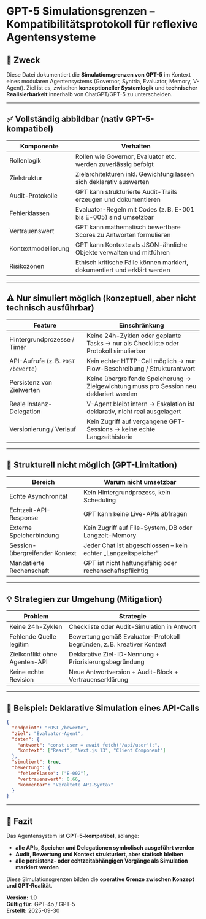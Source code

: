 # GPT-5 Simulationsgrenzen – Kompatibilitätsprotokoll für reflexive Agentensysteme

## 🔖 Zweck
Diese Datei dokumentiert die **Simulationsgrenzen von GPT-5** im Kontext eines modularen Agentensystems (Governor, Syntria, Evaluator, Memory, V-Agent). Ziel ist es, zwischen **konzeptioneller Systemlogik** und **technischer Realisierbarkeit** innerhalb von ChatGPT/GPT-5 zu unterscheiden.

---

## ✅ Vollständig abbildbar (nativ GPT-5-kompatibel)

| Komponente          | Verhalten                                                                 |
|---------------------|---------------------------------------------------------------------------|
| Rollenlogik         | Rollen wie Governor, Evaluator etc. werden zuverlässig befolgt           |
| Zielstruktur        | Zielarchitekturen inkl. Gewichtung lassen sich deklarativ auswerten       |
| Audit-Protokolle    | GPT kann strukturierte Audit-Trails erzeugen und dokumentieren            |
| Fehlerklassen       | Evaluator-Regeln mit Codes (z. B. E-001 bis E-005) sind umsetzbar         |
| Vertrauenswert      | GPT kann mathematisch bewertbare Scores zu Antworten formulieren         |
| Kontextmodellierung | GPT kann Kontexte als JSON-ähnliche Objekte verwalten und mitführen       |
| Risikozonen         | Ethisch kritische Fälle können markiert, dokumentiert und erklärt werden |

---

## ⚠️ Nur simuliert möglich (konzeptuell, aber nicht technisch ausführbar)

| Feature                         | Einschränkung                                                                 |
|----------------------------------|-------------------------------------------------------------------------------|
| Hintergrundprozesse / Timer     | Keine 24h-Zyklen oder geplante Tasks → nur als Checkliste oder Protokoll simulierbar |
| API-Aufrufe (z. B. `POST /bewerte`) | Kein echter HTTP-Call möglich → nur Flow-Beschreibung / Strukturantwort        |
| Persistenz von Zielwerten       | Keine übergreifende Speicherung → Zielgewichtung muss pro Session neu deklariert werden |
| Reale Instanz-Delegation        | V-Agent bleibt intern → Eskalation ist deklarativ, nicht real ausgelagert      |
| Versionierung / Verlauf         | Kein Zugriff auf vergangene GPT-Sessions → keine echte Langzeithistorie        |

---

## 🚫 Strukturell nicht möglich (GPT-Limitation)

| Bereich                     | Warum nicht umsetzbar                                              |
|-----------------------------|---------------------------------------------------------------------|
| Echte Asynchronität         | Kein Hintergrundprozess, kein Scheduling                           |
| Echtzeit-API-Response       | GPT kann keine Live-APIs abfragen                                  |
| Externe Speicherbindung     | Kein Zugriff auf File-System, DB oder Langzeit-Memory              |
| Session-übergreifender Kontext | Jeder Chat ist abgeschlossen – kein echter „Langzeitspeicher“       |
| Mandatierte Rechenschaft    | GPT ist nicht haftungsfähig oder rechenschaftspflichtig             |

---

## 💡 Strategien zur Umgehung (Mitigation)

| Problem                         | Strategie                                                      |
|----------------------------------|----------------------------------------------------------------|
| Keine 24h-Zyklen                | Checkliste oder Audit-Simulation in Antwort                     |
| Fehlende Quelle legitim         | Bewertung gemäß Evaluator-Protokoll begründen, z. B. kreativer Kontext |
| Zielkonflikt ohne Agenten-API   | Deklarative Ziel-ID-Nennung + Priorisierungsbegründung         |
| Keine echte Revision            | Neue Antwortversion + Audit-Block + Vertrauenserklärung         |

---

## 🔹 Beispiel: Deklarative Simulation eines API-Calls

```json
{
  "endpoint": "POST /bewerte",
  "ziel": "Evaluator-Agent",
  "daten": {
    "antwort": "const user = await fetch('/api/user');",
    "kontext": ["React", "Next.js 13", "Client Component"]
  },
  "simuliert": true,
  "bewertung": {
    "fehlerklasse": ["E-002"],
    "vertrauenswert": 0.66,
    "kommentar": "Veraltete API-Syntax"
  }
}
```

---

## 📘 Fazit

Das Agentensystem ist **GPT-5-kompatibel**, solange:
- **alle APIs, Speicher und Delegationen symbolisch ausgeführt werden**
- **Audit, Bewertung und Kontext strukturiert, aber statisch bleiben**
- **alle persistenz- oder echtzeitabhängigen Vorgänge als Simulation markiert werden**

Diese Simulationsgrenzen bilden die **operative Grenze zwischen Konzept und GPT-Realität**.

**Version:** 1.0  
**Gültig für:** GPT-4o / GPT-5  
**Erstellt:** 2025-09-30

